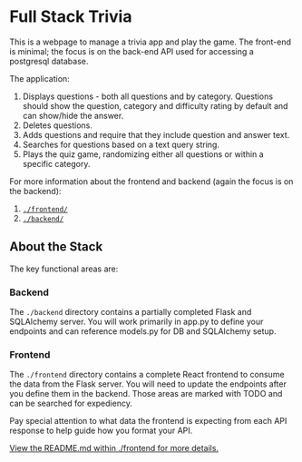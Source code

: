 # Full Stack Trivia

This is a webpage to manage a trivia app and play the game. The front-end is minimal; the focus is on the back-end API used for accessing a postgresql database.

The application:

1) Displays questions - both all questions and by category. Questions should show the question, category and difficulty rating by default and can show/hide the answer. 
2) Deletes questions.
3) Adds questions and require that they include question and answer text.
4) Searches for questions based on a text query string.
5) Plays the quiz game, randomizing either all questions or within a specific category. 

For more information about the frontend and backend (again the focus is on the backend):

1. [`./frontend/`](./frontend/README.md)
2. [`./backend/`](./backend/README.md)

## About the Stack

The key functional areas are:

### Backend

The `./backend` directory contains a partially completed Flask and SQLAlchemy server. You will work primarily in app.py to define your endpoints and can reference models.py for DB and SQLAlchemy setup. 

### Frontend

The `./frontend` directory contains a complete React frontend to consume the data from the Flask server. You will need to update the endpoints after you define them in the backend. Those areas are marked with TODO and can be searched for expediency. 

Pay special attention to what data the frontend is expecting from each API response to help guide how you format your API. 

[View the README.md within ./frontend for more details.](./frontend/README.md)
